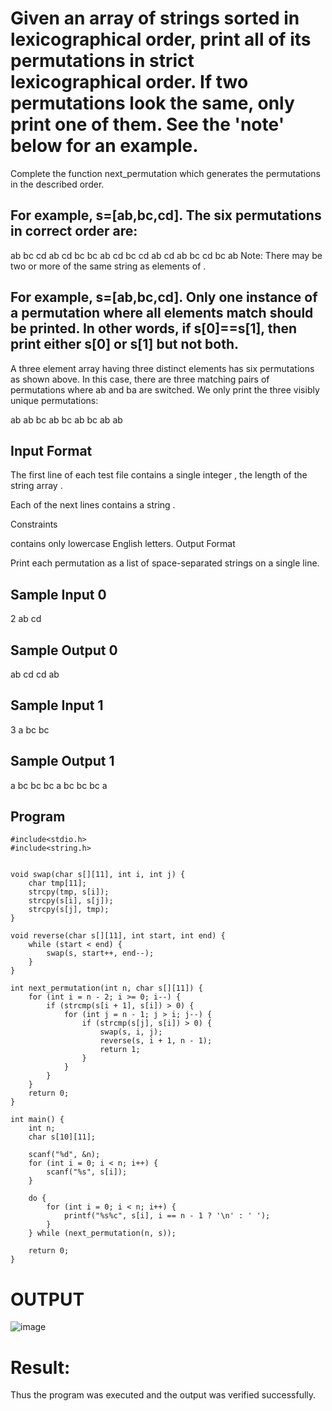 
# Given an array of strings sorted in lexicographical order, print all of its permutations in strict lexicographical order. If two permutations look the same, only print one of them. See the 'note' below for an example.

Complete the function next_permutation which generates the permutations in the described order.

## For example, s=[ab,bc,cd]. The six permutations in correct order are:

ab bc cd
ab cd bc
bc ab cd
bc cd ab
cd ab bc
cd bc ab
Note: There may be two or more of the same string as elements of .
## For example, s=[ab,bc,cd]. Only one instance of a permutation where all elements match should be printed. In other words, if s[0]==s[1], then print either s[0]  or s[1] but not both.

A three element array having three distinct elements has six permutations as shown above. In this case, there are three matching pairs of permutations where ab and ba are switched. We only print the three visibly unique permutations:

ab ab bc
ab bc ab
bc ab ab
## Input Format

The first line of each test file contains a single integer , the length of the string array .

Each of the next  lines contains a string .

Constraints

 contains only lowercase English letters.
Output Format

Print each permutation as a list of space-separated strings on a single line.

## Sample Input 0

2
ab
cd
## Sample Output 0

ab cd
cd ab
## Sample Input 1

3
a
bc
bc
## Sample Output 1

a bc bc
bc a bc
bc bc a
## Program
```
#include<stdio.h>
#include<string.h>


void swap(char s[][11], int i, int j) {
    char tmp[11];
    strcpy(tmp, s[i]);
    strcpy(s[i], s[j]);
    strcpy(s[j], tmp);
}

void reverse(char s[][11], int start, int end) {
    while (start < end) {
        swap(s, start++, end--);
    }
}

int next_permutation(int n, char s[][11]) {
    for (int i = n - 2; i >= 0; i--) {
        if (strcmp(s[i + 1], s[i]) > 0) {
            for (int j = n - 1; j > i; j--) {
                if (strcmp(s[j], s[i]) > 0) {
                    swap(s, i, j);
                    reverse(s, i + 1, n - 1);
                    return 1;
                }
            }
        }
    }
    return 0;
}

int main() {
    int n;
    char s[10][11];

    scanf("%d", &n);
    for (int i = 0; i < n; i++) {
        scanf("%s", s[i]);
    }

    do {
        for (int i = 0; i < n; i++) {
            printf("%s%c", s[i], i == n - 1 ? '\n' : ' ');
        }
    } while (next_permutation(n, s));

    return 0;
}

```
# OUTPUT
![image](https://github.com/user-attachments/assets/f850e729-f017-4c35-bec2-8db9df389cab)
# Result:
Thus the program was executed and the output was verified successfully.
